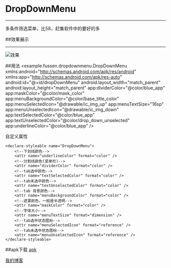 # DropDownMenu
******
多条件筛选菜单，比58，赶集软件中的要好的多

##效果展示
******

![效果](http://ww4.sinaimg.cn/large/801b780agw1f7dwxiy2nxg208w0fte81.gif)

##用法
     <example.fussen.dropdownmenu.DropDownMenu xmlns:android="http://schemas.android.com/apk/res/android"
        xmlns:app="http://schemas.android.com/apk/res-auto"
        android:id="@+id/dropDownMenu"
        android:layout_width="match_parent"
        android:layout_height="match_parent"
        app:dividerColor="@color/blue_app"
        app:maskColor="@color/mask_color"
        app:menuBackgroundColor="@color/base_title_color"
        app:menuSelectedIcon="@drawable/ic_img_up"
        app:menuTextSize="16sp"
        app:menuUnselectedIcon="@drawable/ic_img_down"
        app:textSelectedColor="@color/blue_app"
        app:textUnselectedColor="@color/drop_down_unselected"
        app:underlineColor="@color/blue_app" />

自定义属性

    <declare-styleable name="DropDownMenu">
        <!--下划线颜色-->
        <attr name="underlineColor" format="color" />
        <!--分割线颜色(菜单栏)-->
        <attr name="dividerColor" format="color" />
        <!--tab选中颜色-->
        <attr name="textSelectedColor" format="color" />
        <!--tab未选中颜色-->
        <attr name="textUnselectedColor" format="color" />
        <!--tab 背景颜色-->
        <attr name="menuBackgroundColor" format="color" />
        <!--遮罩颜色，一般是半透明-->
        <attr name="maskColor" format="color" />
        <!--字体大小-->
        <attr name="menuTextSize" format="dimension" />
        <!--tab选中状态图标-->
        <attr name="menuSelectedIcon" format="reference" />
        <!--tab未选中状态图标-->
        <attr name="menuUnselectedIcon" format="reference" />
    </declare-styleable>

##apk下载
[apk](http://dl.download.csdn.net/down11/20160901/489a6b85108bb342ac427dedf1200608.apk?response-content-disposition=attachment%3Bfilename%3D%22app-debug.apk%22&OSSAccessKeyId=9q6nvzoJGowBj4q1&Expires=1472719539&Signature=%2FpqAv2XUbA07K5lZMHjmunGBRoE%3D)

[我的博客](http://blog.csdn.net/fussenyu)




